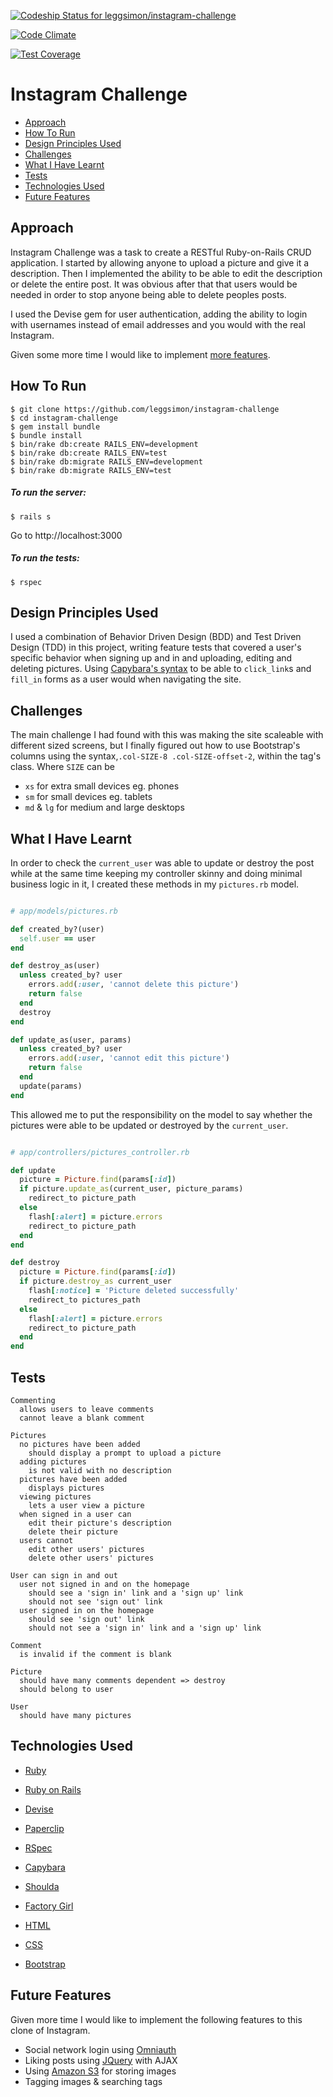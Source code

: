 [![Codeship Status for leggsimon/instagram-challenge](https://codeship.com/projects/2cb54010-3160-0133-e0ee-0a744e9a501a/status?branch=master)](https://codeship.com/projects/99699)

[![Code Climate](https://codeclimate.com/github/leggsimon/instagram-challenge/badges/gpa.svg)](https://codeclimate.com/github/leggsimon/instagram-challenge)

[![Test Coverage](https://codeclimate.com/github/leggsimon/instagram-challenge/badges/coverage.svg)](https://codeclimate.com/github/leggsimon/instagram-challenge/coverage)

# Instagram Challenge

- [Approach](#approach)
- [How To Run](#how-to-run)
- [Design Principles Used](#design-principles-used)
- [Challenges](#challenges)
- [What I Have Learnt](#what-i-have-learnt)
- [Tests](#tests)
- [Technologies Used](#technologies-used)
- [Future Features](#future-features)

## Approach

Instagram Challenge was a task to create a RESTful Ruby-on-Rails CRUD application.
I started by allowing anyone to upload a picture and give it a description. Then I implemented the ability to be able to edit the description or delete the entire post. It was obvious after that that users would be needed in order to stop anyone being able to delete peoples posts.

I used the Devise gem for user authentication, adding the ability to login with usernames instead of email addresses and you would with the real Instagram.

Given some more time I would like to implement [more features](#future-features).

## How To Run


```
$ git clone https://github.com/leggsimon/instagram-challenge
$ cd instagram-challenge
$ gem install bundle
$ bundle install
$ bin/rake db:create RAILS_ENV=development
$ bin/rake db:create RAILS_ENV=test
$ bin/rake db:migrate RAILS_ENV=development
$ bin/rake db:migrate RAILS_ENV=test
```

##### To run the server:

```
$ rails s
```
Go to http://localhost:3000

##### To run the tests:
```
$ rspec
```

## Design Principles Used

I used a combination of Behavior Driven Design (BDD) and Test Driven Design (TDD) in this project, writing feature tests that covered a user's specific behavior when signing up and in and uploading, editing and deleting pictures. Using [Capybara's syntax](https://github.com/jnicklas/capybara#the-dsl) to be able to `click_link`s and `fill_in` forms as a user would when navigating the site.

## Challenges

The main challenge I had found with this was making the site scaleable with different sized screens,  but I finally figured out how to use Bootstrap's columns using the syntax,`.col-SIZE-8 .col-SIZE-offset-2`, within the tag's class. Where `SIZE` can be

- `xs` for extra small devices eg. phones
- `sm` for small devices eg. tablets
- `md` & `lg` for medium and large desktops

## What I Have Learnt

In order to check the `current_user` was able to update or destroy the post while at the same time keeping my controller skinny and doing minimal business logic in it, I created these methods in my `pictures.rb` model.

```ruby

# app/models/pictures.rb

def created_by?(user)
  self.user == user
end

def destroy_as(user)
  unless created_by? user
    errors.add(:user, 'cannot delete this picture')
    return false
  end
  destroy
end

def update_as(user, params)
  unless created_by? user
    errors.add(:user, 'cannot edit this picture')
    return false
  end
  update(params)
end
```

This allowed me to put the responsibility on the model to say whether the pictures were able to be updated or destroyed by the `current_user`.


```ruby

# app/controllers/pictures_controller.rb

def update
  picture = Picture.find(params[:id])
  if picture.update_as(current_user, picture_params)
    redirect_to picture_path
  else
    flash[:alert] = picture.errors
    redirect_to picture_path
  end
end

def destroy
  picture = Picture.find(params[:id])
  if picture.destroy_as current_user
    flash[:notice] = 'Picture deleted successfully'
    redirect_to pictures_path
  else
    flash[:alert] = picture.errors
    redirect_to picture_path
  end
end
```


## Tests

```
Commenting
  allows users to leave comments
  cannot leave a blank comment

Pictures
  no pictures have been added
    should display a prompt to upload a picture
  adding pictures
    is not valid with no description
  pictures have been added
    displays pictures
  viewing pictures
    lets a user view a picture
  when signed in a user can
    edit their picture's description
    delete their picture
  users cannot
    edit other users' pictures
    delete other users' pictures

User can sign in and out
  user not signed in and on the homepage
    should see a 'sign in' link and a 'sign up' link
    should not see 'sign out' link
  user signed in on the homepage
    should see 'sign out' link
    should not see a 'sign in' link and a 'sign up' link

Comment
  is invalid if the comment is blank

Picture
  should have many comments dependent => destroy
  should belong to user

User
  should have many pictures
```

## Technologies Used

- [Ruby](https://www.ruby-lang.org)
- [Ruby on Rails](http://rubyonrails.org/)
- [Devise](https://github.com/plataformatec/devise)
- [Paperclip](https://github.com/thoughtbot/paperclip)

- [RSpec](https://relishapp.com/rspec)
- [Capybara](https://github.com/jnicklas/capybara)
- [Shoulda](https://github.com/thoughtbot/shoulda)
- [Factory Girl](https://github.com/thoughtbot/factory_girl)

- [HTML](http://www.w3schools.com/html/)
- [CSS](http://www.w3schools.com/css/)
- [Bootstrap](http://getbootstrap.com/)



## Future Features
Given more time I would like to implement the following features to this clone of Instagram.

- Social network login using [Omniauth](https://github.com/intridea/omniauth)
- Liking posts using [JQuery](http://jquery.com/) with AJAX
- Using [Amazon S3](https://aws.amazon.com/s3/) for storing images
- Tagging images & searching tags
